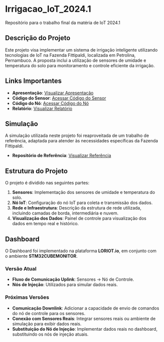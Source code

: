 # Irrigacao_IoT_2024.1
Repositório para o trabalho final da matéria de IoT 2024.1

## Descrição do Projeto
Este projeto visa implementar um sistema de irrigação inteligente utilizando tecnologias de IoT na Fazenda Fittipaldi, localizada em Petrolina, Pernambuco. A proposta inclui a utilização de sensores de umidade e temperatura do solo para monitoramento e controle eficiente da irrigação.

## Links Importantes
- **Apresentação**: [Visualizar Apresentação](https://drive.google.com/file/d/1MH5PPSzFCF-W0WzXZbT547MrWPnAaaAy/view?usp=sharing)
- **Código do Sensor**: [Acessar Código do Sensor](https://github.com/caioverissimoo/Irrigacao_IoT_2024.1/tree/main/lorawan_at_slave)
- **Código do Nó**: [Acessar Código do Nó](https://github.com/caioverissimoo/Irrigacao_IoT_2024.1/tree/main/lorawan_end_node)
- **Relatório**: [Visualizar Relatório](https://github.com/caioverissimoo/Irrigacao_IoT_2024.1/blob/main/relatorio.pdf)

## Simulação
A simulação utilizada neste projeto foi reaproveitada de um trabalho de referência, adaptada para atender às necessidades específicas da Fazenda Fittipaldi.
- **Repositório de Referência**: [Visualizar Referência](https://github.com/umjourje/CPS730-IoT-2023_3)

## Estrutura do Projeto
O projeto é dividido nas seguintes partes:
1. **Sensores**: Implementação dos sensores de umidade e temperatura do solo.
2. **Nó IoT**: Configuração do nó IoT para coleta e transmissão dos dados.
3. **Rede e Infraestrutura**: Descrição da estrutura de rede utilizada, incluindo camadas de borda, intermediária e nuvem.
4. **Visualização dos Dados**: Painel de controle para visualização dos dados em tempo real e histórico.

## Dashboard
O Dashboard foi implementado na plataforma **LORIOT.io**, em conjunto com o ambiente **STM32CUBEMONITOR**. 

### Versão Atual
- **Fluxo de Comunicação Uplink**: Sensores -> Nó de Controle.
- **Nós de Injeção**: Utilizados para simular dados reais.

### Próximas Versões
- **Comunicação Downlink**: Adicionar a capacidade de envio de comandos do nó de controle para os sensores.
- **Conexão com Sensores Reais**: Integrar sensores reais ou ambiente de simulação para exibir dados reais.
- **Substituição do Nó de Injeção**: Implementar dados reais no dashboard, substituindo os nós de injeção atuais.
